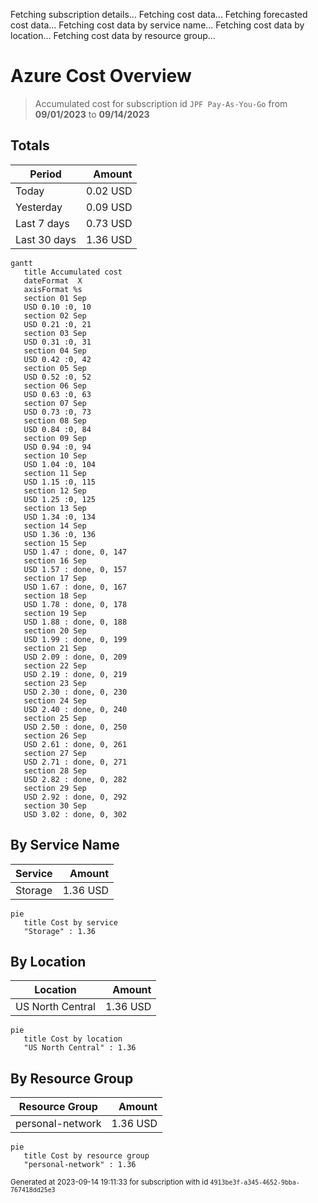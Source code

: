 Fetching subscription details...
Fetching cost data...
Fetching forecasted cost data...
Fetching cost data by service name...
Fetching cost data by location...
Fetching cost data by resource group...
# Azure Cost Overview

> Accumulated cost for subscription id `JPF Pay-As-You-Go` from **09/01/2023** to **09/14/2023**

## Totals

|Period|Amount|
|---|---:|
|Today|0.02 USD|
|Yesterday|0.09 USD|
|Last 7 days|0.73 USD|
|Last 30 days|1.36 USD|

```mermaid
gantt
   title Accumulated cost
   dateFormat  X
   axisFormat %s
   section 01 Sep
   USD 0.10 :0, 10
   section 02 Sep
   USD 0.21 :0, 21
   section 03 Sep
   USD 0.31 :0, 31
   section 04 Sep
   USD 0.42 :0, 42
   section 05 Sep
   USD 0.52 :0, 52
   section 06 Sep
   USD 0.63 :0, 63
   section 07 Sep
   USD 0.73 :0, 73
   section 08 Sep
   USD 0.84 :0, 84
   section 09 Sep
   USD 0.94 :0, 94
   section 10 Sep
   USD 1.04 :0, 104
   section 11 Sep
   USD 1.15 :0, 115
   section 12 Sep
   USD 1.25 :0, 125
   section 13 Sep
   USD 1.34 :0, 134
   section 14 Sep
   USD 1.36 :0, 136
   section 15 Sep
   USD 1.47 : done, 0, 147
   section 16 Sep
   USD 1.57 : done, 0, 157
   section 17 Sep
   USD 1.67 : done, 0, 167
   section 18 Sep
   USD 1.78 : done, 0, 178
   section 19 Sep
   USD 1.88 : done, 0, 188
   section 20 Sep
   USD 1.99 : done, 0, 199
   section 21 Sep
   USD 2.09 : done, 0, 209
   section 22 Sep
   USD 2.19 : done, 0, 219
   section 23 Sep
   USD 2.30 : done, 0, 230
   section 24 Sep
   USD 2.40 : done, 0, 240
   section 25 Sep
   USD 2.50 : done, 0, 250
   section 26 Sep
   USD 2.61 : done, 0, 261
   section 27 Sep
   USD 2.71 : done, 0, 271
   section 28 Sep
   USD 2.82 : done, 0, 282
   section 29 Sep
   USD 2.92 : done, 0, 292
   section 30 Sep
   USD 3.02 : done, 0, 302
```

## By Service Name

|Service|Amount|
|---|---:|
|Storage|1.36 USD|

```mermaid
pie
   title Cost by service
   "Storage" : 1.36
```

## By Location

|Location|Amount|
|---|---:|
|US North Central|1.36 USD|

```mermaid
pie
   title Cost by location
   "US North Central" : 1.36
```

## By Resource Group

|Resource Group|Amount|
|---|---:|
|personal-network|1.36 USD|

```mermaid
pie
   title Cost by resource group
   "personal-network" : 1.36
```

<sup>Generated at 2023-09-14 19:11:33 for subscription with id `4913be3f-a345-4652-9bba-767418dd25e3`</sup>
